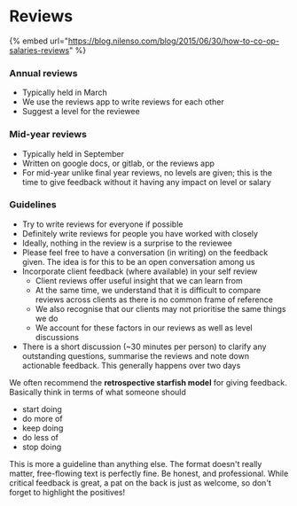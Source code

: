 # Reviews

{% embed url="https://blog.nilenso.com/blog/2015/06/30/how-to-co-op-salaries-reviews" %}

### Annual reviews <a href="#annual-reviews" id="annual-reviews"></a>

* Typically held in March&#x20;
* We use the reviews app to write reviews for each other
* Suggest a level for the reviewee

### Mid-year reviews <a href="#mid-year-reviews" id="mid-year-reviews"></a>

* Typically held in September
* Written on google docs, or gitlab, or the reviews app
* For mid-year unlike final year reviews, no levels are given; this is the time to give feedback without it having any impact on level or salary

### Guidelines <a href="#guidelines" id="guidelines"></a>

* Try to write reviews for everyone if possible
* Definitely write reviews for people you have worked with closely
* Ideally, nothing in the review is a surprise to the reviewee
* Please feel free to have a conversation (in writing) on the feedback given. The idea is for this to be an open conversation among us
* Incorporate client feedback (where available) in your self review
  * Client reviews offer useful insight that we can learn from
  * At the same time, we understand that it is difficult to compare reviews across clients as there is no common frame of reference
  * We also recognise that our clients may not prioritise the same things we do
  * We account for these factors in our reviews as well as level discussions
* There is a short discussion (\~30 minutes per person) to clarify any outstanding questions, summarise the reviews and note down actionable feedback. This generally happens over two days

We often recommend the **retrospective starfish model** for giving feedback. Basically think in terms of what someone should

* start doing
* do more of
* keep doing
* do less of
* stop doing

This is more a guideline than anything else. The format doesn't really matter, free-flowing text is perfectly fine. Be honest, and professional. While critical feedback is great, a pat on the back is just as welcome, so don't forget to highlight the positives!
